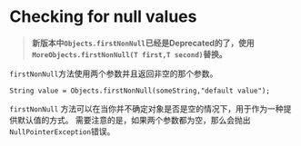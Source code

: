 # Checking for null values

>**新版本中`Objects.firstNonNull`已经是Deprecated的了，使用`MoreObjects.firstNonNull(T first,T second)`替换。**

`firstNonNull`方法使用两个参数并且返回非空的那个参数。

```
String value = Objects.firstNonNull(someString,"default value");
```
`firstNonNull` 方法可以在当你并不确定对象是否是空的情况下，用于作为一种提供默认值的方式。
需要注意的是，如果两个参数都为空，那么会抛出`NullPointerException`错误。
